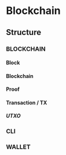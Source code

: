 # Blockchain

## Structure

### BLOCKCHAIN
#### Block
#### Blockchain
#### Proof
#### Transaction / TX
##### UTXO

### CLI

### WALLET
